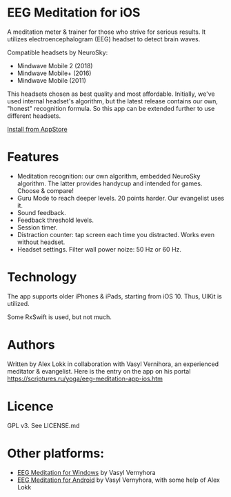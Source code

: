 # EEG Meditation for iOS

A meditation meter & trainer for those who strive for serious results.
It utilizes electroencephalogram (EEG) headset to detect brain waves.

Compatible headsets by NeuroSky:
* Mindwave Mobile 2 (2018)
* Mindwave Mobile+ (2016)
* Mindwave Mobile (2011)

This headsets chosen as best quality and most affordable. Initially, we've used internal headset's algorithm, but the latest release contains our own, "honest" recognition formula. So this app can be extended further to use different headsets.

[Install from AppStore](https://apps.apple.com/us/app/eeg-meditation/id1507006197?platform=iphone)

# Features

* Meditation recognition: our own algorithm, embedded NeuroSky algorithm. The latter provides handycup and intended for games. Choose & compare!
* Guru Mode to reach deeper levels. 20 points harder. Our evangelist uses it.
* Sound feedback.
* Feedback threshold levels.
* Session timer.
* Distraction counter: tap screen each time you distracted. Works even without headset.
* Headset settings. Filter wall power noize: 50 Hz or 60 Hz.

# Technology
The app supports older iPhones & iPads, starting from iOS 10. Thus, UIKit is utilized.

Some RxSwift is used, but not much.

# Authors
Written by Alex Lokk in collaboration with Vasyl Vernihora, an experienced meditator & evangelist.
Here is the entry on the app on his portal https://scriptures.ru/yoga/eeg-meditation-app-ios.htm

# Licence

GPL v3. See LICENSE.md

# Other platforms:
* [EEG Meditation for Windows](https://scriptures.ru/yoga/eeg-meditation-app-win.htm) by Vasyl Vernyhora
* [EEG Meditation for Android](https://scriptures.ru/yoga/eeg-meditation-app.htm) by Vasyl Vernyhora, with some help of Alex Lokk
